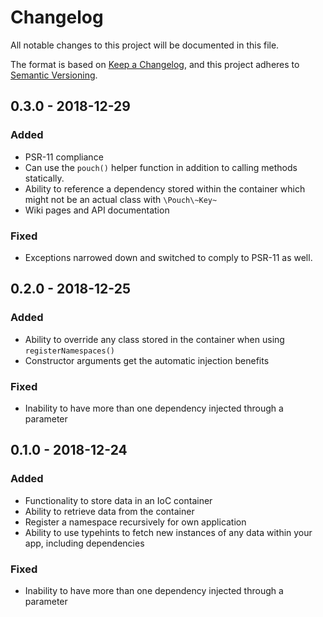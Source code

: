 # Changelog

All notable changes to this project will be documented in this file.

The format is based on [Keep a Changelog](https://keepachangelog.com/en/1.0.0/),
and this project adheres to [Semantic Versioning](https://semver.org/spec/v2.0.0.html).

## 0.3.0 - 2018-12-29

### Added

- PSR-11 compliance
- Can use the `pouch()` helper function in addition to calling methods statically.
- Ability to reference a dependency stored within the container which might not be an actual class with `\Pouch\~Key~`
- Wiki pages and API documentation

### Fixed 

- Exceptions narrowed down and switched to comply to PSR-11 as well.

## 0.2.0 - 2018-12-25

### Added
- Ability to override any class stored in the container when using `registerNamespaces()`
- Constructor arguments get the automatic injection benefits

### Fixed
- Inability to have more than one dependency injected through a parameter

## 0.1.0 - 2018-12-24

### Added
- Functionality to store data in an IoC container
- Ability to retrieve data from the container
- Register a namespace recursively for own application
- Ability to use typehints to fetch new instances of any data within your app, including dependencies

### Fixed
- Inability to have more than one dependency injected through a parameter
